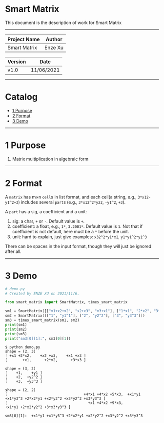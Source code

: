 
Smart Matrix
===========================
This document is the description of work for Smart Matrix

****
 
| Project Name | Author |
| ---- | ---- |
| Smart Matrix | Enze Xu |

| Version | Date |
| ---- | ---- |
| v1.0 | 11/06/2021 |

****
# Catalog

* [1 Purpose](#1-purpose)
* [2 Format](#2-format)
* [3 Demo](#3-demo)

****

# 1 Purpose

1. Matrix multiplication in algebraic form

****

# 2 Format

A `matrix` has m×n `cell`s in list format, and each cell(a string, e.g., `3*x12-y1^2+3`) includes several `part`s (e.g., `3*x12^2*y22`, `-y1^2`, `+3`).

A `part` has a sig, a coefficient and a unit:
1. sig: a char, `+` or `-`. Default value is `+`.
2. coefficient: a float, e.g., `1*`, `3.2001*`. Default value is `1`. Not that if coefficient is not default, here must be a `*` before the unit.
3. unit: hard to explain, just give examples: `x32^2*y1*x2`, `y1*y1^2*y1^3`

There can be spaces in the input format, though they will just be ignored after all.

****

# 3 Demo
```python
# demo.py
# Created by ENZE XU on 2021/11/6.

from smart_matrix import SmartMatrix, times_smart_matrix

sm1 = SmartMatrix([["x1+x2+x2", "x2+x3", "x3+x1"], ["1*x1", "2*x2", "3*x3"]])
sm2 = SmartMatrix([["1", "y1^1"], ["2", "y2^2"], ["3", "y3^3"]])
sm3 = times_smart_matrix(sm1, sm2)
print(sm1)
print(sm2)
print(sm3)
print("sm3[0][1]:", sm3[0][1])
```

```shell
$ python demo.py
shape = (2, 3)
[ +x1 +2*x2,    +x2 +x3,    +x1 +x3 ]
[       +x1,      +2*x2,      +3*x3 ]

shape = (3, 2)
[    +1,    +y1 ]
[    +2,  +y2^2 ]
[    +3,  +y3^3 ]

shape = (2, 2)
[                                   +4*x1 +4*x2 +5*x3,  +x1*y1 +x1*y3^3 +2*x2*y1 +x2*y2^2 +x3*y2^2 +x3*y3^3 ]
[                                     +x1 +4*x2 +9*x3,                         +x1*y1 +2*x2*y2^2 +3*x3*y3^3 ]

sm3[0][1]:  +x1*y1 +x1*y3^3 +2*x2*y1 +x2*y2^2 +x3*y2^2 +x3*y3^3
```